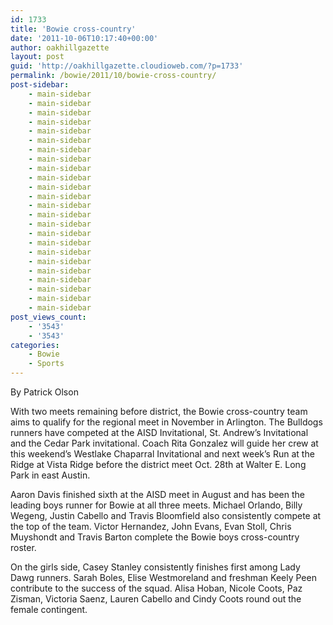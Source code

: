 ```yaml
---
id: 1733
title: 'Bowie cross-country'
date: '2011-10-06T10:17:40+00:00'
author: oakhillgazette
layout: post
guid: 'http://oakhillgazette.cloudioweb.com/?p=1733'
permalink: /bowie/2011/10/bowie-cross-country/
post-sidebar:
    - main-sidebar
    - main-sidebar
    - main-sidebar
    - main-sidebar
    - main-sidebar
    - main-sidebar
    - main-sidebar
    - main-sidebar
    - main-sidebar
    - main-sidebar
    - main-sidebar
    - main-sidebar
    - main-sidebar
    - main-sidebar
    - main-sidebar
    - main-sidebar
    - main-sidebar
    - main-sidebar
    - main-sidebar
    - main-sidebar
    - main-sidebar
    - main-sidebar
    - main-sidebar
    - main-sidebar
post_views_count:
    - '3543'
    - '3543'
categories:
    - Bowie
    - Sports
---
```


By Patrick Olson

With two meets remaining before district, the Bowie cross-country team aims to qualify for the regional meet in November in Arlington. The Bulldogs runners have competed at the AISD Invitational, St. Andrew’s Invitational and the Cedar Park invitational. Coach Rita Gonzalez will guide her crew at this weekend’s Westlake Chaparral Invitational and next week’s Run at the Ridge at Vista Ridge before the district meet Oct. 28th at Walter E. Long Park in east Austin.

Aaron Davis finished sixth at the AISD meet in August and has been the leading boys runner for Bowie at all three meets. Michael Orlando, Billy Wegeng, Justin Cabello and Travis Bloomfield also consistently compete at the top of the team. Victor Hernandez, John Evans, Evan Stoll, Chris Muyshondt and Travis Barton complete the Bowie boys cross-country roster.

On the girls side, Casey Stanley consistently finishes first among Lady Dawg runners. Sarah Boles, Elise Westmoreland and freshman Keely Peen contribute to the success of the squad. Alisa Hoban, Nicole Coots, Paz Zisman, Victoria Saenz, Lauren Cabello and Cindy Coots round out the female contingent.